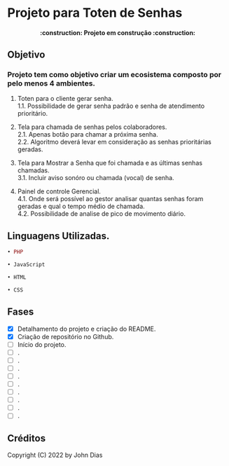 # Projeto para Toten de Senhas

<h4 align="center"> 
    :construction:  Projeto em construção  :construction:
</h4>

## Objetivo
### Projeto tem como objetivo criar um ecosistema composto por pelo menos 4 ambientes.

1. Toten para o cliente gerar senha.<br>
1.1. Possibilidade de gerar senha padrão e senha de atendimento prioritário.

2. Tela para chamada de senhas pelos colaboradores.<br>
2.1. Apenas botão para chamar a próxima senha.<br>
2.2. Algoritmo deverá levar em consideração as senhas prioritárias geradas.

3. Tela para Mostrar a Senha que foi chamada e as últimas senhas chamadas.<br>
3.1. Incluir aviso sonóro ou chamada (vocal) de senha.

4. Painel de controle Gerencial.<br>
4.1. Onde será possível ao gestor analisar quantas senhas foram geradas e qual o tempo médio de chamada.<br>
4.2. Possibilidade de analise de pico de movimento diário.

## Linguagens Utilizadas.
~~~php
• PHP
~~~
~~~javascript
• JavaScript
~~~
~~~html
• HTML 
~~~
~~~css
• CSS
~~~

## Fases
- [X] Detalhamento do projeto e criação do README.
- [X] Criação de repositório no Github.
- [ ] Início do projeto.
- [ ] .
- [ ] .
- [ ] .
- [ ] .
- [ ] .
- [ ] .
- [ ] .
- [ ] .
- [ ] .

## Créditos
Copyright (C) 2022 by John Dias


<div class="tabset">
  <input
   type="radio"
   name="tabset_1"
   id="tabset_1_description"
   hidden
   checked
  >
  <input
   type="radio"
   name="tabset_1"
   id="tabset_1_statistics"
   hidden
  >
  <input
   type="radio"
   name="tabset_1"
   id="tabset_1_reviews"
   hidden
  >
  <input
   type="radio"
   name="tabset_1"
   id="tabset_1_contact"
   hidden
  >